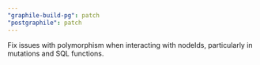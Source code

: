 ```yaml
---
"graphile-build-pg": patch
"postgraphile": patch
---
```


Fix issues with polymorphism when interacting with nodeIds, particularly in
mutations and SQL functions.
